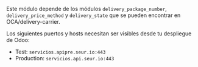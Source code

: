 Este módulo depende de los módulos `delivery_package_number`, `delivery_price_method`
y `delivery_state` que se pueden encontrar en OCA/delivery-carrier.

Los siguientes puertos y hosts necesitan ser visibles desde tu despliegue de Odoo:

- Test: `servicios.apipre.seur.io:443`
- Production: `servicios.api.seur.io:443`
